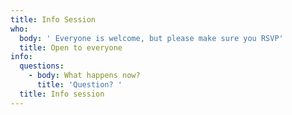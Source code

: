 ```yaml
---
title: Info Session
who:
  body: ' Everyone is welcome, but please make sure you RSVP'
  title: Open to everyone
info:
  questions:
    - body: What happens now?
      title: 'Question? '
  title: Info session
---
```


